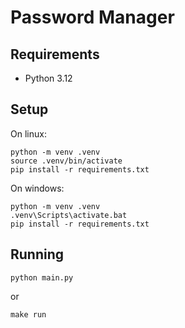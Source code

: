 # Password Manager

## Requirements

- Python 3.12

## Setup

On linux:
```console
python -m venv .venv
source .venv/bin/activate
pip install -r requirements.txt
```

On windows:
```console
python -m venv .venv
.venv\Scripts\activate.bat
pip install -r requirements.txt
```

## Running

```console
python main.py
```

or

```console
make run
```
